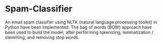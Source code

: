 # Spam-Classifier
An email spam classifier using NLTK (natural language processing toolkit) in Python have been implemented. The bag of words (BOW) approach have been used to build the model, after performing tokenizing, lemmatization / stemming, and removing stop words. 
